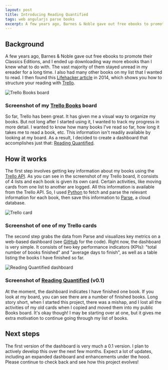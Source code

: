 ```yaml
---
layout: post
title: Introducing Reading Quantified
tags: web angularjs parse books
excerpt: A few years ago, Barnes & Noble gave out free ebooks to promote their Classics Editions, and I ended up downloading way more ebooks than I knew what to do with. The vast majority of them stayed unread in my ereader for a long time. I also had many other books on my list that I wanted to read. I then found this Lifehacker article in 2014, which shows you how to structure your reading with Trello....
---
```


## Background

A few years ago, Barnes & Noble gave out free ebooks to promote their Classics Editions, and I ended up downloading way more ebooks than I knew what to do with. The vast majority of them stayed unread in my ereader for a long time. I also had many other books on my list that I wanted to read. I then found this [Lifehacker article](http://lifehacker.com/my-secret-to-reading-a-lot-of-books-514189426) in 2014, which shows you how to structure your reading with [Trello](https://trello.com/b/mgqBN7ZV).

<div class="thumbnail">
  <img src="/assets/img/reading-quantified/trello-books-board.png" alt="Trello Books board" class="img-responsive-extra-margin">
  <div class="caption text-center">
    <h3 class="h3-caption">Screenshot of my <a href="https://trello.com/b/mgqBN7ZV">Trello Books</a> board</h3>
  </div>
</div>

So far, Trello has been great. It has given me a visual way to organize my books. But not long after I started using it, I wanted to track my progress in more detail. I wanted to know how many books I've read so far, how long it takes me to read a book, etc. This information isn't readily available by looking at my board. As a result, I decided to create a dashboard that accomplishes just that: [Reading Quantified](http://www.drejkim.com/reading-quantified).

## How it works

The first step involves getting key information about my books using the [Trello API](https://developers.trello.com/). As you can see in the screenshot of my Trello board, it consists of 4 lists and each book is given its own card. Certain activities, like moving cards from one list to another are logged. All this information is available from the Trello API. So, I used [Python](https://github.com/drejkim/reading-quantified-py) to fetch and parse the relevant information for each book, then save this information to [Parse](http://www.parse.com), a cloud database.

<div class="thumbnail">
  <img src="/assets/img/reading-quantified/trello-card.png" alt="Trello card" class="img-responsive-extra-margin">
  <div class="caption text-center">
    <h3 class="h3-caption">Screenshot of one of my Trello cards</h3>
  </div>
</div>

The second step grabs the data from Parse and visualizes key metrics on a web-based dashboard (see [GitHub](https://github.com/drejkim/reading-quantified) for the code). Right now, the dashboard is very simple. It consists of two key performance indicators (KPIs): "total number of books finished" and "average days to finish", as well as a table listing the books I have finished so far.

<div class="thumbnail">
  <img src="/assets/img/reading-quantified/dashboard.png" alt="Reading Quantified dashboard" class="img-responsive-extra-margin">
  <div class="caption text-center">
    <h3 class="h3-caption">Screenshot of <a href="http://www.drejkim.com/reading-quantified">Reading Quantified</a> (v0.1)</h3>
  </div>
</div>

At the moment, the dashboard indicates I have finished one book. If you look at my board, you can see there are a number of finished books. Long story short, when I started this project, there was a mishap, and I lost all the activities of my old cards when I copied and moved them into my public Books board. It's okay though! I may be starting over at one, but it gives me extra motivation to continue going through my list of books.

## Next steps

The first version of the dashboard is very much a 0.1 version. I plan to actively develop this over the next few months. Expect a lot of updates, including an expanded dashboard and enhancements under the hood. Please continue to check back and see how this project evolves!
